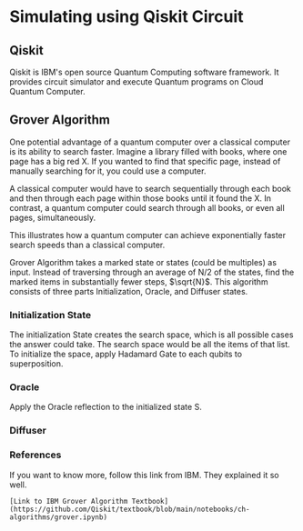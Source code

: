 # Simulating using Qiskit Circuit

## Qiskit 
Qiskit is IBM's open source Quantum Computing software framework. It provides circuit simulator and execute Quantum programs on Cloud Quantum Computer.

## Grover Algorithm
One potential advantage of a quantum computer over a classical computer is its ability to search faster. Imagine a library filled with books, where one page has a big red X. If you wanted to find that specific page, instead of manually searching for it, you could use a computer.

A classical computer would have to search sequentially through each book and then through each page within those books until it found the X. In contrast, a quantum computer could search through all books, or even all pages, simultaneously.

This illustrates how a quantum computer can achieve exponentially faster search speeds than a classical computer.

Grover Algorithm takes a marked state or states (could be multiples) as input. Instead of traversing through an average of N/2 of the states, find the marked items in substantially fewer steps, $\sqrt{N}$. This algorithm consists of three parts Initialization, Oracle, and Diffuser states.

### Initialization State
The initialization State creates the search space, which is all possible cases the answer could take. The search space would be all the items of that list. To initialize the space, apply Hadamard Gate to each qubits to superposition. 

### Oracle
Apply the Oracle reflection to the initialized state S. 

### Diffuser

### References 
If you want to know more, follow this link from IBM. They explained it so well.
>
    [Link to IBM Grover Algorithm Textbook](https://github.com/Qiskit/textbook/blob/main/notebooks/ch-algorithms/grover.ipynb)
